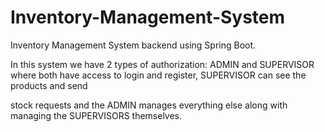 # Inventory-Management-System
Inventory Management System backend using Spring Boot.

In this system we have 2 types of authorization: ADMIN and SUPERVISOR where both have access to login and register, SUPERVISOR can see the products and send 

stock requests and the ADMIN manages everything else along with managing the SUPERVISORS themselves.
